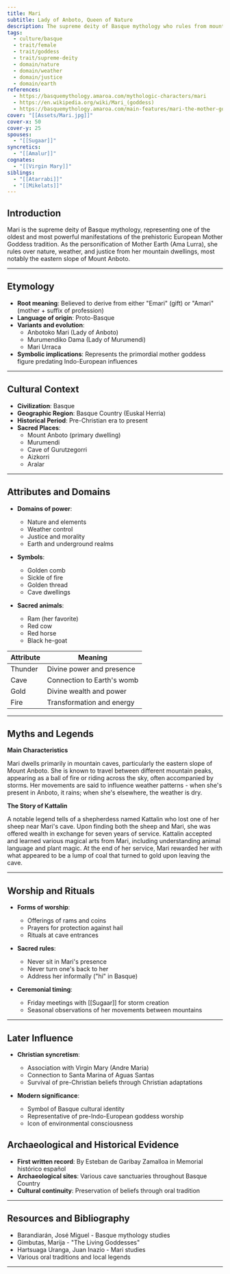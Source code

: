 ```yaml
---
title: Mari
subtitle: Lady of Anboto, Queen of Nature
description: The supreme deity of Basque mythology who rules from mountain caves, commanding the elements and dispensing justice
tags:
  - culture/basque
  - trait/female
  - trait/goddess
  - trait/supreme-deity
  - domain/nature
  - domain/weather
  - domain/justice
  - domain/earth
references:
  - https://basquemythology.amaroa.com/mythologic-characters/mari
  - https://en.wikipedia.org/wiki/Mari_(goddess)
  - https://basquemythology.amaroa.com/main-features/mari-the-mother-goddess-of-old-europa
cover: "[[Assets/Mari.jpg]]"
cover-x: 50
cover-y: 25
spouses:
  - "[[Sugaar]]"
syncretics:
  - "[[Amalur]]"
cognates:
  - "[[Virgin Mary]]"
siblings:
  - "[[Atarrabi]]"
  - "[[Mikelats]]"
---
```

## Introduction

Mari is the supreme deity of Basque mythology, representing one of the oldest and most powerful manifestations of the prehistoric European Mother Goddess tradition. As the personification of Mother Earth (Ama Lurra), she rules over nature, weather, and justice from her mountain dwellings, most notably the eastern slope of Mount Anboto.

---

## Etymology

- **Root meaning**: Believed to derive from either "Emari" (gift) or "Amari" (mother + suffix of profession)
- **Language of origin**: Proto-Basque
- **Variants and evolution**: 
  - Anbotoko Mari (Lady of Anboto)
  - Murumendiko Dama (Lady of Murumendi)
  - Mari Urraca
- **Symbolic implications**: Represents the primordial mother goddess figure predating Indo-European influences

---

## Cultural Context

- **Civilization**: Basque
- **Geographic Region**: Basque Country (Euskal Herria)
- **Historical Period**: Pre-Christian era to present
- **Sacred Places**:
  - Mount Anboto (primary dwelling)
  - Murumendi
  - Cave of Gurutzegorri
  - Aizkorri
  - Aralar

---

## Attributes and Domains

- **Domains of power**: 
  - Nature and elements
  - Weather control
  - Justice and morality
  - Earth and underground realms
  
- **Symbols**:
  - Golden comb
  - Sickle of fire
  - Golden thread
  - Cave dwellings

- **Sacred animals**:
  - Ram (her favorite)
  - Red cow
  - Red horse
  - Black he-goat

| Attribute | Meaning |
|-----------|----------|
| Thunder | Divine power and presence |
| Cave | Connection to Earth's womb |
| Gold | Divine wealth and power |
| Fire | Transformation and energy |

---

## Myths and Legends

**Main Characteristics**

Mari dwells primarily in mountain caves, particularly the eastern slope of Mount Anboto. She is known to travel between different mountain peaks, appearing as a ball of fire or riding across the sky, often accompanied by storms. Her movements are said to influence weather patterns - when she's present in Anboto, it rains; when she's elsewhere, the weather is dry.

**The Story of Kattalin**

A notable legend tells of a shepherdess named Kattalin who lost one of her sheep near Mari's cave. Upon finding both the sheep and Mari, she was offered wealth in exchange for seven years of service. Kattalin accepted and learned various magical arts from Mari, including understanding animal language and plant magic. At the end of her service, Mari rewarded her with what appeared to be a lump of coal that turned to gold upon leaving the cave.

---

## Worship and Rituals

- **Forms of worship**:
  - Offerings of rams and coins
  - Prayers for protection against hail
  - Rituals at cave entrances

- **Sacred rules**:
  - Never sit in Mari's presence
  - Never turn one's back to her
  - Address her informally ("hi" in Basque)

- **Ceremonial timing**:
  - Friday meetings with [[Sugaar]] for storm creation
  - Seasonal observations of her movements between mountains

---

## Later Influence

- **Christian syncretism**: 
  - Association with Virgin Mary (Andre Maria)
  - Connection to Santa Marina of Aguas Santas
  - Survival of pre-Christian beliefs through Christian adaptations

- **Modern significance**:
  - Symbol of Basque cultural identity
  - Representative of pre-Indo-European goddess worship
  - Icon of environmental consciousness

## Archaeological and Historical Evidence

- **First written record**: By Esteban de Garibay Zamalloa in Memorial histórico español
- **Archaeological sites**: Various cave sanctuaries throughout Basque Country
- **Cultural continuity**: Preservation of beliefs through oral tradition

---

## Resources and Bibliography

- Barandiarán, José Miguel - Basque mythology studies
- Gimbutas, Marija - "The Living Goddesses"
- Hartsuaga Uranga, Juan Inazio - Mari studies
- Various oral traditions and local legends

---